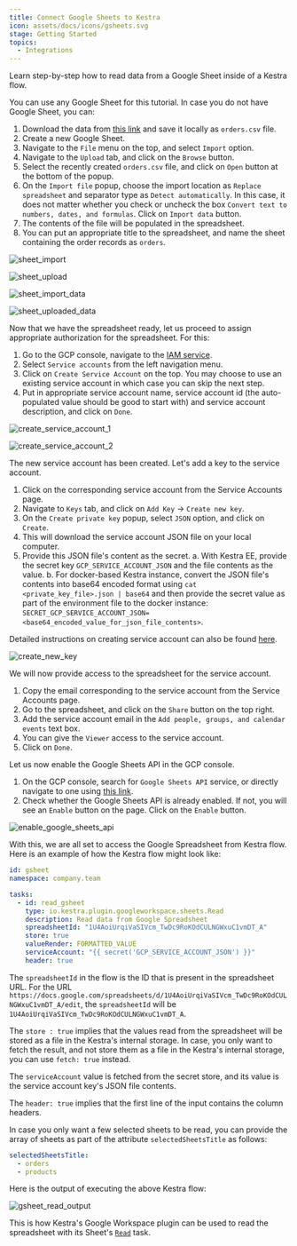 ```yaml
---
title: Connect Google Sheets to Kestra
icon: assets/docs/icons/gsheets.svg
stage: Getting Started
topics:
  - Integrations
---
```


Learn step-by-step how to read data from a Google Sheet inside of a Kestra flow.

You can use any Google Sheet for this tutorial. In case you do not have Google Sheet, you can:

1. Download the data from [this link](https://huggingface.co/datasets/kestra/datasets/raw/main/csv/orders.csv) and save it locally as `orders.csv` file.
2. Create a new Google Sheet.
3. Navigate to the `File` menu on the top, and select `Import` option.
4. Navigate to the `Upload` tab, and click on the `Browse` button.
5. Select the recently created `orders.csv` file, and click on `Open` button at the bottom of the popup.
6. On the `Import file` popup, choose the import location as `Replace spreadsheet` and separator type as `Detect automatically`. In this case, it does not matter whether you check or uncheck the box `Convert text to numbers, dates, and formulas`. Click on `Import data` button.
7. The contents of the file will be populated in the spreadsheet.
8. You can put an appropriate title to the spreadsheet, and name the sheet containing the order records as `orders`.

![sheet_import](assets/docs/how-to-guides/google-sheets/sheet_import.png)

![sheet_upload](assets/docs/how-to-guides/google-sheets/sheet_upload.png)

![sheet_import_data](assets/docs/how-to-guides/google-sheets/sheet_import_data.png)

![sheet_uploaded_data](assets/docs/how-to-guides/google-sheets/sheet_uploaded_data.png)

Now that we have the spreadsheet ready, let us proceed to assign appropriate authorization for the spreadsheet. For this:

1. Go to the GCP console, navigate to the [IAM service](https://console.cloud.google.com/iam-admin/iam).
2. Select `Service accounts` from the left navigation menu.
3. Click on `Create Service Account` on the top. You may choose to use an existing service account in which case you can skip the next step.
4. Put in appropriate service account name, service account id (the auto-populated value should be good to start with) and service account description, and click on `Done`.

![create_service_account_1](assets/docs/how-to-guides/google-sheets/create_service_account_1.png)

![create_service_account_2](assets/docs/how-to-guides/google-sheets/create_service_account_2.png)

The new service account has been created. Let's add a key to the service account.

1. Click on the corresponding service account from the Service Accounts page.
2. Navigate to `Keys` tab, and click on `Add Key` -> `Create new key`.
3. On the `Create private key` popup, select `JSON` option, and click on `Create`.
4. This will download the service account JSON file on your local computer.
5. Provide this JSON file's content as the secret.
  a. With Kestra EE, provide the secret key `GCP_SERVICE_ACCOUNT_JSON` and the file contents as the value.
  b. For docker-based Kestra instance, convert the JSON file's contents into base64 encoded format using `cat <private_key_file>.json | base64` and then provide the secret value as part of the environment file to the docker instance: `SECRET_GCP_SERVICE_ACCOUNT_JSON=<base64_encoded_value_for_json_file_contents>`.

Detailed instructions on creating service account can also be found [here](./google-credentials.md).

![create_new_key](assets/docs/how-to-guides/google-sheets/create_new_key.png)

We will now provide access to the spreadsheet for the service account.

1. Copy the email corresponding to the service account from the Service Accounts page.
2. Go to the spreadsheet, and click on the `Share` button on the top right.
3. Add the service account email in the `Add people, groups, and calendar events` text box.
4. You can give the `Viewer` access to the service account.
5. Click on `Done`.

Let us now enable the Google Sheets API in the GCP console.

1. On the GCP console, search for `Google Sheets API` service, or directly navigate to one using [this link](https://console.cloud.google.com/marketplace/product/google/sheets.googleapis.com).
2. Check whether the Google Sheets API is already enabled. If not, you will see an `Enable` button on the page. Click on the `Enable` button.

![enable_google_sheets_api](assets/docs/how-to-guides/google-sheets/enable_google_sheets_api.png)

With this, we are all set to access the Google Spreadsheet from Kestra flow. Here is an example of how the Kestra flow might look like:

```yaml
id: gsheet
namespace: company.team

tasks:
  - id: read_gsheet
    type: io.kestra.plugin.googleworkspace.sheets.Read
    description: Read data from Google Spreadsheet
    spreadsheetId: "1U4AoiUrqiVaSIVcm_TwDc9RoKOdCULNGWxuC1vmDT_A"
    store: true
    valueRender: FORMATTED_VALUE
    serviceAccount: "{{ secret('GCP_SERVICE_ACCOUNT_JSON') }}"
    header: true
```

The `spreadsheetId` in the flow is the ID that is present in the spreadsheet URL. For the URL `https://docs.google.com/spreadsheets/d/1U4AoiUrqiVaSIVcm_TwDc9RoKOdCULNGWxuC1vmDT_A/edit`, the `spreadsheetId` will be `1U4AoiUrqiVaSIVcm_TwDc9RoKOdCULNGWxuC1vmDT_A`.

The `store : true` implies that the values read from the spreadsheet will be stored as a file in the Kestra's internal storage. In case, you only want to fetch the result, and not store them as a file in the Kestra's internal storage, you can use `fetch: true` instead.

The `serviceAccount` value is fetched from the secret store, and its value is the service account key's JSON file contents.

The `header: true` implies that the first line of the input contains the column headers.

In case you only want a few selected sheets to be read, you can provide the array of sheets as part of the attribute `selectedSheetsTitle` as follows:

```yaml
selectedSheetsTitle:
  - orders
  - products
```

Here is the output of executing the above Kestra flow:

![gsheet_read_output](assets/docs/how-to-guides/google-sheets/gsheet_read_output.png)

This is how Kestra's Google Workspace plugin can be used to read the spreadsheet with its Sheet's [`Read`](/plugins/plugin-googleworkspace/sheets/io.kestra.plugin.googleworkspace.sheets.read) task.
